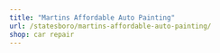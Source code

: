 ```yaml
---
title: "Martins Affordable Auto Painting"
url: /statesboro/martins-affordable-auto-painting/
shop: car repair
---
```

